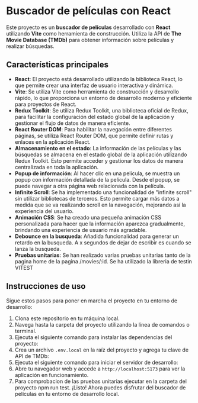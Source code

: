 # Buscador de películas con React

Este proyecto es un **buscador de películas** desarrollado con **React** utilizando **Vite** como herramienta de construcción. Utiliza la API de **The Movie Database (TMDb)** para obtener información sobre películas y realizar búsquedas.

## Características principales

- **React**: El proyecto está desarrollado utilizando la biblioteca React, lo que permite crear una interfaz de usuario interactiva y dinámica.
- **Vite**: Se utiliza Vite como herramienta de construcción y desarrollo rápido, lo que proporciona un entorno de desarrollo moderno y eficiente para proyectos de React.
- **Redux Toolkit**: Se utiliza Redux Toolkit, una biblioteca oficial de Redux, para facilitar la configuración del estado global de la aplicación y gestionar el flujo de datos de manera eficiente.
- **React Router DOM**: Para habilitar la navegación entre diferentes páginas, se utiliza React Router DOM, que permite definir rutas y enlaces en la aplicación React.
- **Almacenamiento en el estado**: La información de las películas y las búsquedas se almacena en el estado global de la aplicación utilizando Redux Toolkit. Esto permite acceder y gestionar los datos de manera centralizada en toda la aplicación.
- **Popup de información**: Al hacer clic en una película, se muestra un popup con información detallada de la película. Desde el popup, se puede navegar a otra página web relacionada con la película.
- **Infinite Scroll**: Se ha implementado una funcionalidad de "infinite scroll" sin utilizar bibliotecas de terceros. Esto permite cargar más datos a medida que se va realizando scroll en la navegación, mejorando así la experiencia del usuario.
- **Animación CSS**: Se ha creado una pequeña animación CSS personalizada para hacer que la información aparezca gradualmente, brindando una experiencia de usuario más agradable.
- **Debounce en la busqueda**: Añadida funcionalidad para generar un retardo en la busqueda. A x segundos de dejar de escribir es cuando se lanza la busqueda.
- **Pruebas unitarias**: Se han realizado varias pruebas unitarias tanto de la pagina home de la pagina /movies/:id. Se ha utilizado la libreria de testin VITEST 
## Instrucciones de uso

Sigue estos pasos para poner en marcha el proyecto en tu entorno de desarrollo:

1. Clona este repositorio en tu máquina local.
2. Navega hasta la carpeta del proyecto utilizando la línea de comandos o terminal.
3. Ejecuta el siguiente comando para instalar las dependencias del proyecto:
4. Crea un archivo `.env.local` en la raíz del proyecto y agrega tu clave de API de TMDb:
5. Ejecuta el siguiente comando para iniciar el servidor de desarrollo:
6. Abre tu navegador web y accede a `http://localhost:5173` para ver la aplicación en funcionamiento.
7. Para comprobacion de las pruebas unitarias ejecutar en la carpeta del proyecto npm run test. 
¡Listo! Ahora puedes disfrutar del buscador de películas en tu entorno de desarrollo local.
